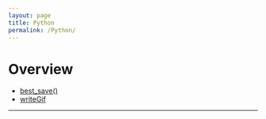 ```yaml
---
layout: page
title: Python
permalink: /Python/
---
```


# Overview 

* [best_save()]()
* [writeGif]()

---

<!-- # [function](https://function_link)
---

Description. See [function_main.ipynb](https://function_main.ipynb) for a notebook of given examples. 

## Syntax
---
    import module as m

[outarg = m.function(inarg1, inarg2)](#a)

[outarg = m.function(inarg1, inarg2, Name=Value)](#b)

## Description
---
### A
[outarg](#outarg) = m.function([inarg1](#inarg1), [inarg2](#inarg2)) returns a ... . [example](#example-1)

### B 
[outarg](#outarg) = m.function([inarg1](#inarg1), [inarg2](#inarg2), [Name=Value](#name-value-arguments)) returns ... with additional options specified by one or more name-value pair arguments. For example, you can do this or that. [example](#example-2)

## Examples 
---
### Example 1
Description 

    CODE

![FIG1](/assets/FIG1.png)

### Example 2 
Description

    CODE
    
![FIG2](/assets/FIG2.png)

## Input Arguments
---
### ```inarg1```
Short description

Long description

Data Types: (X, Y)

### ```inarg2```
Short description

Long description

Data Types: (X, Y)

### Name-Value Arguments

Specified optional pairs of ```Name=Value``` arguments. ```Name``` is the is the argument name and ```Value``` is the corresponding value. You can specify several name and value pair arguments in any order as ```Name1=Value1,...,NameN=ValueN```. 

**Example**: ```name1=value1, name2=value2``` specifies a maze with 15 columns and 500 iterations to try to converge. 

### ```name1```
Short description (default=X)

Long description

Data Types: (X, Y)

### ```name2```
Short description (default=X)

Long description

Data Types: (X, Y)

## Output
---

### ```outarg```
Short description

Long description 

Data Types: (X, Y)

## More About 
---

## Tips 
---


 -->
